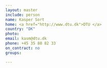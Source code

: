 ```yaml
---
layout: master
include: person
name: Kasper Sort
home: <a href="http://www.dtu.dk">DTU </a>
country: "DK"
photo:
email: kasm@dtu.dk
phone: +45 35 88 82 33 
on_contract: no
groups:

---
```


